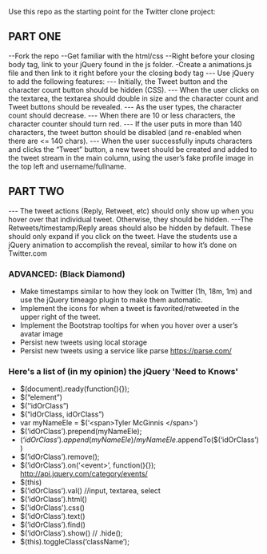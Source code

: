 Use this repo as the starting point for the Twitter clone project:

## PART ONE ##
--Fork the repo
--Get familiar with the html/css
--Right before your closing body tag, link to your jQuery found in the js folder.
-Create a animations.js file and then link to it right before your the closing body tag
--- Use jQuery to add the following features:
--- Initially, the Tweet button and the character count button should be hidden (CSS).
--- When the user clicks on the textarea, the textarea should double in size and the character count and Tweet buttons should be revealed.
--- As the user types, the character count should decrease.
--- When there are 10 or less characters, the character counter should turn red.
--- If the user puts in more than 140 characters, the tweet button should be disabled (and re-enabled when there are <= 140 chars).
--- When the user successfully inputs characters and clicks the “Tweet” button, a new tweet should be created and added to the tweet stream in the main column, using the user’s fake profile image in the top left and username/fullname.

## PART TWO ##
--- The tweet actions (Reply, Retweet, etc) should only show up when you hover over that individual tweet. Otherwise, they should be hidden.
---The Retweets/timestamp/Reply areas should also be hidden by default. These should only expand if you click on the tweet. Have the students use a jQuery animation to accomplish the reveal, similar to how it’s done on Twitter.com

### ADVANCED: (Black Diamond) ###
* Make timestamps similar to how they look on Twitter (1h, 18m, 1m) and use the jQuery timeago plugin to make them automatic.
* Implement the icons for when a tweet is favorited/retweeted in the upper right of the tweet.
* Implement the Bootstrap tooltips for when you hover over a user’s avatar image
* Persist new tweets using local storage
* Persist new tweets using a service like parse https://parse.com/



### Here's a list of (in my opinion) the jQuery 'Need to Knows'
* $(document).ready(function(){});
* $(“element”)
* $(‘‘idOrClass”)
* $(“idOrClass, idOrClass”)
*  var myNameEle = $(‘\<span>Tyler McGinnis \</span>’)
* $(‘idOrClass’).prepend(myNameEle);
* $(‘idOrClass’).append(myNameEle) / myNameEle.$appendTo($(‘idOrClass’))
* $(‘idOrClass’).remove();
* $(‘idOrClass’).on(‘\<event>’, function(){}); http://api.jquery.com/category/events/
* $(this)
* $(‘idOrClass’).val() //input, textarea, select
* $(‘idOrClass’).html()
* $('idOrClass').css()
* $(‘idOrClass’).text()
* $(‘idOrClass’).find()
* $(‘idOrClass’).show() // .hide();
* $(this).toggleClass(‘className’);
